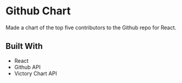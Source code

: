 # Github Chart
Made a chart of the top five contributors to the Github repo for React.

## Built With
* React
* Github API
* Victory Chart API
